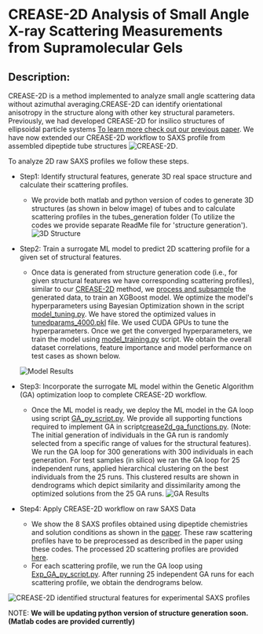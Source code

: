 # CREASE-2D Analysis of Small Angle X-ray Scattering Measurements from Supramolecular Gels


## Description:

CREASE-2D is a method implemented to analyze small angle scattering data without azimuthal averaging.CREASE-2D can identify orientational anisotropy in the structure along with other key structural parameters. Previously, we had developed CREASE-2D for insilico structures of ellipsoidal particle systems [To learn more check out our previous paper](https://pubs.acs.org/doi/10.1021/jacsau.4c00068). We have now extended our CREASE-2D workflow to SAXS profile from assembled dipeptide tube structures ![CREASE-2D](https://github.com/arthijayaraman-lab/CREASE-2D_Tubes_Exp_SAXS_Analysis/blob/main/images/FigS1.png). 

To analyze 2D raw SAXS profiles we follow these steps.
 - Step1: Identify  structural features, generate 3D real space structure and calculate their scattering profiles.
   - We provide both matlab and python version of codes to generate 3D structures (as shown in below image) of tubes and to calculate scattering profiles in the tubes_generation folder (To utilize the codes we provide separate ReadMe file for 'structure generation').
![3D Structure](https://github.com/arthijayaraman-lab/CREASE-2D_Tubes_Exp_SAXS_Analysis/blob/main/images/Fig4.png)

- Step2: Train a surrogate ML model to predict 2D scattering profile for a given set of structural features.
  - Once data is generated from structure generation code (i.e., for given structural features we have corresponding scattering profiles), similar to our [CREASE-2D](https://pubs.acs.org/doi/10.1021/jacsau.4c00068) method, we [process and subsample](https://github.com/arthijayaraman-lab/CREASE-2D_Tubes_Exp_SAXS_Analysis/blob/main/ml_model_training_ga_optimization/process_and_subsample.py) the generated data, to train an XGBoost model. We optimize the model's hyperparameters using Bayesian Optimization shown in the script [model_tuning.py](https://github.com/arthijayaraman-lab/CREASE-2D_Tubes_Exp_SAXS_Analysis/blob/main/ml_model_training_ga_optimization/model_tuning.py). We have stored the optimized values in [tunedparams_4000.pkl](https://github.com/arthijayaraman-lab/CREASE-2D_Tubes_Exp_SAXS_Analysis/blob/main/ml_model_training_ga_optimization/tunedparams_4000.pkl) file. We used CUDA GPUs to tune the hyperparameters. Once we get the converged hyperparameters, we train the model using [model_training.py](https://github.com/arthijayaraman-lab/CREASE-2D_Tubes_Exp_SAXS_Analysis/blob/main/ml_model_training_ga_optimization/model_training.py) script. We obtain the overall dataset correlations, feature importance and model performance on test cases as shown below.

  ![Model Results](https://github.com/arthijayaraman-lab/CREASE-2D_Tubes_Exp_SAXS_Analysis/blob/main/images/Fig7.png)


- Step3: Incorporate the surrogate ML model within the Genetic Algorithm (GA) optimization loop to complete CREASE-2D workflow.
  - Once the ML model is ready, we deploy the ML model in the GA loop using script [GA_py_script.py](https://github.com/arthijayaraman-lab/CREASE-2D_Tubes_Exp_SAXS_Analysis/blob/main/ml_model_training_ga_optimization/GA_py_script.py). We provide all supporting functions required to implement GA in script[crease2d_ga_functions.py](https://github.com/arthijayaraman-lab/CREASE-2D_Tubes_Exp_SAXS_Analysis/blob/main/ml_model_training_ga_optimization/crease2d_ga_functions.py). (Note: The initial generation of individuals in the GA run is randomly selected from a specific range of values for the structural features). We run the GA loop for 300 generations with 300 individuals in each generation. For test samples (in silico) we ran the GA loop for 25 independent runs, applied hierarchical clustering on the best individuals from the 25 runs. This clustered results are shown in dendrograms which depict similarity and dissimilarity among the optimized solutions from the 25 GA runs.
![GA Results](https://github.com/arthijayaraman-lab/CREASE-2D_Tubes_Exp_SAXS_Analysis/blob/main/images/FigS6.png)

- Step4: Apply CREASE-2D workflow on raw SAXS Data
  - We show the 8 SAXS profiles obtained using dipeptide chemistries and solution conditions as shown in the [paper](XXXX). These raw scattering profiles have to be preprocessed as described in the paper using these codes. The processed 2D scattering profiles are provided [here](https://github.com/arthijayaraman-lab/CREASE-2D_Tubes_Exp_SAXS_Analysis/tree/main/Experimental_data/process_experimental_data).
  - For each scattering profile, we run the GA loop using [Exp_GA_py_script.py](https://github.com/arthijayaraman-lab/CREASE-2D_Tubes_Exp_SAXS_Analysis/blob/main/Experimental_data/Exp_GA_py_script.py). After running 25 independent GA runs for each scattering profile, we obtain the dendrograms below.

![CREASE-2D identified structural features for experimental SAXS profiles](https://github.com/arthijayaraman-lab/CREASE-2D_Tubes_Exp_SAXS_Analysis/blob/main/images/FigS7.png)

NOTE: **We will be updating python version of structure generation soon.(Matlab codes are provided currently)**


